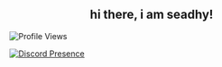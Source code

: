 <h2 align="center">hi there, i am seadhy!</h2>

![Profile Views](https://komarev.com/ghpvc/?username=flexus1312)

[![Discord Presence](https://lanyard-profile-readme.vercel.app/api/773558063813754880)](https://discord.com/users/773558063813754880)
